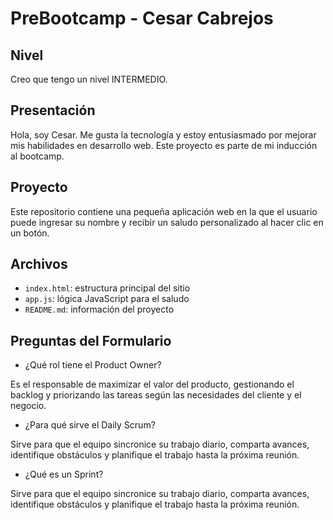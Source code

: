 # PreBootcamp - Cesar Cabrejos

## Nivel
Creo que tengo un nivel INTERMEDIO.

## Presentación
Hola, soy Cesar. Me gusta la tecnología y estoy entusiasmado por mejorar mis habilidades en desarrollo web. Este proyecto es parte de mi inducción al bootcamp.

## Proyecto
Este repositorio contiene una pequeña aplicación web en la que el usuario puede ingresar su nombre y recibir un saludo personalizado al hacer clic en un botón.

## Archivos
- `index.html`: estructura principal del sitio
- `app.js`: lógica JavaScript para el saludo
- `README.md`: información del proyecto

## Preguntas del Formulario
- ¿Qué rol tiene el Product Owner?

Es el responsable de maximizar el valor del producto, gestionando el backlog y priorizando las tareas según las necesidades del cliente y el negocio.

- ¿Para qué sirve el Daily Scrum?

Sirve para que el equipo sincronice su trabajo diario, comparta avances, identifique obstáculos y planifique el trabajo hasta la próxima reunión.

- ¿Qué es un Sprint?

Sirve para que el equipo sincronice su trabajo diario, comparta avances, identifique obstáculos y planifique el trabajo hasta la próxima reunión.